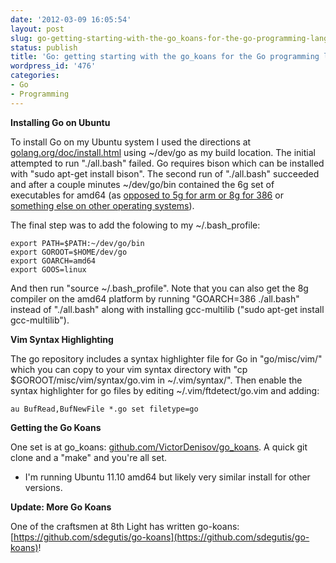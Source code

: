 ```yaml
---
date: '2012-03-09 16:05:54'
layout: post
slug: go-getting-starting-with-the-go_koans-for-the-go-programming-language
status: publish
title: 'Go: getting starting with the go_koans for the Go programming language'
wordpress_id: '476'
categories:
- Go
- Programming
---
```


**Installing Go on Ubuntu**

To install Go on my Ubuntu system I used the directions at [golang.org/doc/install.html](http://golang.org/doc/install.html) using ~/dev/go as my build location. The initial attempted to run "./all.bash" failed. Go requires bison which can be installed with "sudo apt-get install bison". The second run of "./all.bash" succeeded and after a couple minutes ~/dev/go/bin contained the 6g set of executables for amd64 (as [opposed to 5g for arm or 8g for 386](http://golang.org/doc/go_faq.html#What_kind_of_a_name_is_6g) or [something else on other operating systems](http://golang.org/doc/install.html#fetch)).

The final step was to add the folowing to my ~/.bash_profile:

    
    export PATH=$PATH:~/dev/go/bin
    export GOROOT=$HOME/dev/go
    export GOARCH=amd64
    export GOOS=linux


And then run "source ~/.bash_profile". Note that you can also get the 8g compiler on the amd64 platform by running "GOARCH=386 ./all.bash" instead of "./all.bash" along with installing gcc-multilib ("sudo apt-get install gcc-multilib").

**Vim Syntax Highlighting**

The go repository includes a syntax highlighter file for Go in "go/misc/vim/" which you can copy to your vim syntax directory with "cp $GOROOT/misc/vim/syntax/go.vim in ~/.vim/syntax/". Then enable the syntax highlighter for go files by editing ~/.vim/ftdetect/go.vim and adding:

    
    au BufRead,BufNewFile *.go set filetype=go

**Getting the Go Koans**

One set is at go_koans: [github.com/VictorDenisov/go_koans](https://github.com/VictorDenisov/go_koans). A quick git clone and a "make" and you're all set.

* I'm running Ubuntu 11.10 amd64 but likely very similar install for other versions.

**Update: More Go Koans**

One of the craftsmen at 8th Light has written go-koans: [https://github.com/sdegutis/go-koans](https://github.com/sdegutis/go-koans)!
